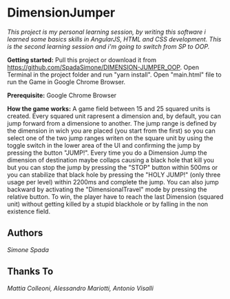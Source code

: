 # DimensionJumper #

*This project is my personal learning session, by writing this software i learned some basics skills in AngularJS, HTML and CSS development. This is the second learning session and i'm going to switch from SP to OOP.*

**Getting started:**
Pull this project or download it from https://github.com/SpadaSimone/DIMENSION-JUMPER_OOP.
Open Terminal in the project folder and run "yarn install".
Open "main.html" file to run the Game in Google Chrome Browser.

**Prerequisite:**
Google Chrome Browser

**How the game works:**
A game field between 15 and 25 squared units is created. Every squared unit rapresent a dimension and, by default, you can jump forward from a dimensione to another.
The jump range is defined by the dimension in wich you are placed (you start from the first) so you can select one of the two jump ranges writen on the square unit by using the toggle switch in the lower area of the UI and confirming the jump by pressing the button "JUMP!".
Every time you do a Dimension Jump the dimension of destination maybe collaps causing a black hole that kill you but you can stop the jump by pressing the "STOP" button within 500ms or you can stabilize that black hole by pressing the "HOLY JUMP!" (only three usage per level) within 2200ms and complete the jump.
You can also jump backward by activating the "DimensionalTravel" mode by pressing the relative button.
To win, the player have to reach the last Dimension (squared unit) without getting killed by a stupid blackhole or by falling in the non existence field.


## Authors ##
*Simone Spada*

## Thanks To ##
*Mattia Colleoni, Alessandro Mariotti, Antonio Visalli*
